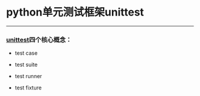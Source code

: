 # python单元测试框架unittest
___
### [unittest](https://www.cnblogs.com/hackerain/p/3682019.html)四个核心概念：
     
   * test case
     
   * test suite
     
   * test runner
     
   * test fixture
   

     
     
